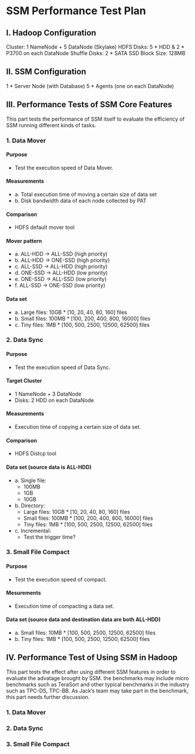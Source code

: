 SSM Performance Test Plan
========


I. Hadoop Configuration
------------------------
Cluster: 1 NameNode + 5 DataNode (Skylake)
HDFS Disks: 5 * HDD & 2 * P3700 on each DataNode
Shuffle Disks: 2 * SATA SSD 
Block Size: 128MB


II. SSM Configuration
------------------------
1 * Server Node (with Database)
5 * Agents (one on each DataNode)

III. Performance Tests of SSM Core Features
------------------------
This part tests the performance of SSM itself to evaluate the efficiency of SSM running different kinds of tasks.

### 1. Data Mover
#### Purpose
* Test the execution speed of Data Mover.

#### Measurements
* a. Total execution time of moving a certain size of data set 
* b. Disk bandwidth data of each node collected by PAT 

#### Comparison	
* HDFS default mover tool

#### Mover pattern	
* a. ALL-HDD -> ALL-SSD (high priority)
* b. ALL-HDD -> ONE-SSD (high priority)
* c. ALL-SSD -> ALL-HDD (high priority)
* d. ONE-SSD -> ALL-HDD (low priority)
* e. ONE-SSD -> ALL-SSD (low priority)
* f. ALL-SSD -> ONE-SSD (low priority)

#### Data set	
* a. Large files: 10GB * [10, 20, 40, 80, 160] files
* b. Small files: 100MB *  [100, 200, 400, 800, 16000] files
* c. Tiny files: 1MB * [100, 500, 2500, 12500, 62500] files


### 2. Data Sync

#### Purpose
* Test the execution speed of Data Sync.

#### Target Cluster
* 1 NameNode + 3 DataNode 
* Disks: 2 HDD on each DataNode

#### Measurements
* Execution time of copying a certain size of data set.

#### Comparison
* HDFS Distcp tool

#### Data set (source data is ALL-HDD)
* a. Single file:
	* 100MB
	* 1GB
	* 10GB
* b. Directory:
	* Large files: 10GB * [10, 20, 40, 80, 160] files
	* Small files: 100MB *  [100, 200, 400, 800, 16000] files
	* Tiny files: 1MB * [100, 500, 2500, 12500, 62500] files
* c. Incremental:
	* Test the trigger time?


### 3. Small File Compact 
#### Purpose
* Test the execution speed of compact.

#### Mesurements
* Execution time of compacting a data set.

#### Data set (source data and destination data are both ALL-HDD)
* a. Small files: 10MB *  [100, 500, 2500, 12500, 62500] files
* b. Tiny files: 1MB * [100, 500, 2500, 12500, 62500] files


IV. Performance Test of Using SSM in Hadoop
---------------------
This part tests the effect after using different SSM features in order to evaluate the advatage brought by SSM. the benchmarks may include micro benchmarks such as TeraSort and other typical benchmarks in the industry such as TPC-DS, TPC-BB. As Jack’s team may take part in the benchmark, this part needs further discussion.

### 1. Data Mover

### 2. Data Sync

### 3. Small File Compact